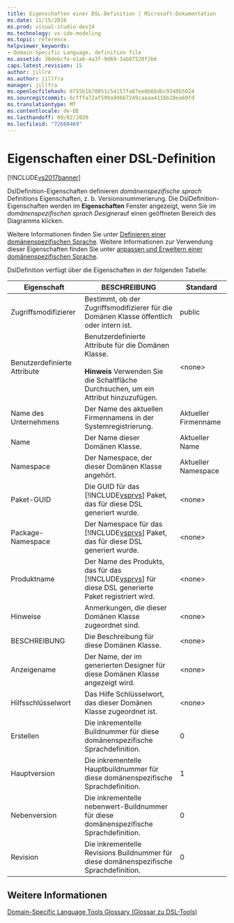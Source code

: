 ```yaml
---
title: Eigenschaften einer DSL-Definition | Microsoft-Dokumentation
ms.date: 11/15/2016
ms.prod: visual-studio-dev14
ms.technology: vs-ide-modeling
ms.topic: reference
helpviewer_keywords:
- Domain-Specific Language, definition file
ms.assetid: 38debcfe-e1a6-4a3f-9d69-3ab07520f2b6
caps.latest.revision: 15
author: jillre
ms.author: jillfra
manager: jillfra
ms.openlocfilehash: 8755b1b70051c54157fa87ee0b66dbc9340b5024
ms.sourcegitcommit: 6cfffa72af599a9d667249caaaa411bb28ea69fd
ms.translationtype: MT
ms.contentlocale: de-DE
ms.lasthandoff: 09/02/2020
ms.locfileid: "72668469"
---
```

# <a name="properties-of-a-dsl-definition"></a>Eigenschaften einer DSL-Definition
[!INCLUDE[vs2017banner](../includes/vs2017banner.md)]

DslDefinition-Eigenschaften definieren *domänenspezifische sprach* Definitions Eigenschaften, z. b. Versionsnummerierung. Die DslDefinition-Eigenschaften werden im **Eigenschaften** Fenster angezeigt, wenn Sie im *domänenspezifischen sprach Designer*auf einen geöffneten Bereich des Diagramms klicken.

 Weitere Informationen finden Sie unter [Definieren einer domänenspezifischen Sprache](../modeling/how-to-define-a-domain-specific-language.md). Weitere Informationen zur Verwendung dieser Eigenschaften finden Sie unter [anpassen und Erweitern einer domänenspezifischen Sprache](../modeling/customizing-and-extending-a-domain-specific-language.md).

 DslDefinition verfügt über die Eigenschaften in der folgenden Tabelle:

|Eigenschaft|BESCHREIBUNG|Standard|
|--------------|-----------------|-------------|
|Zugriffsmodifizierer|Bestimmt, ob der Zugriffsmodifizierer für die Domänen Klasse öffentlich oder intern ist.|public|
|Benutzerdefinierte Attribute|Benutzerdefinierte Attribute für die Domänen Klasse.<br /><br /> **Hinweis** Verwenden Sie die Schaltfläche Durchsuchen, um ein Attribut hinzuzufügen.|\<none>|
|Name des Unternehmens|Der Name des aktuellen Firmennamens in der Systemregistrierung.|Aktueller Firmenname|
|Name|Der Name dieser Domänen Klasse.|Aktueller Name|
|Namespace|Der Namespace, der dieser Domänen Klasse angehört.|Aktueller Namespace|
|Paket-GUID|Die GUID für das [!INCLUDE[vsprvs](../includes/vsprvs-md.md)] Paket, das für diese DSL generiert wurde.|\<none>|
|Package-Namespace|Der Namespace für das [!INCLUDE[vsprvs](../includes/vsprvs-md.md)] Paket, das für diese DSL generiert wurde.|\<none>|
|Produktname|Der Name des Produkts, das für das [!INCLUDE[vsprvs](../includes/vsprvs-md.md)] für diese DSL generierte Paket registriert wird.|\<none>|
|Hinweise|Anmerkungen, die dieser Domänen Klasse zugeordnet sind.|\<none>|
|BESCHREIBUNG|Die Beschreibung für diese Domänen Klasse.|\<none>|
|Anzeigename|Der Name, der im generierten Designer für diese Domänen Klasse angezeigt wird.|\<none>|
|Hilfsschlüsselwort|Das Hilfe Schlüsselwort, das dieser Domänen Klasse zugeordnet ist.|\<none>|
|Erstellen|Die inkrementelle Buildnummer für diese domänenspezifische Sprachdefinition.|0|
|Hauptversion|Die inkrementelle Hauptbuildnummer für diese domänenspezifische Sprachdefinition.|1|
|Nebenversion|Die inkrementelle nebenwert-Buildnummer für diese domänenspezifische Sprachdefinition.|0|
|Revision|Die inkrementelle Revisions Buildnummer für diese domänenspezifische Sprachdefinition.|0|

## <a name="see-also"></a>Weitere Informationen
 [Domain-Specific Language Tools Glossary (Glossar zu DSL-Tools)](https://msdn.microsoft.com/ca5e84cb-a315-465c-be24-76aa3df276aa)
